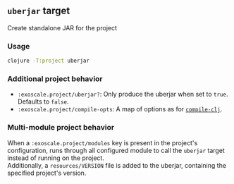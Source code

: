 ## `uberjar` target

Create standalone JAR for the project

### Usage

```bash
clojure -T:project uberjar
```

### Additional project behavior

- `:exoscale.project/uberjar?`: Only produce the uberjar when set to `true`. Defaults to `false`.
- `:exoscale.project/compile-opts`: A map of options as for [`compile-clj`](https://clojure.github.io/tools.build/clojure.tools.build.api.html#var-compile-clj).

### Multi-module project behavior

When a `:exoscale.project/modules` key is present in the project's
configuration, runs through all configured module to call the
`uberjar` target instead of running on the project.  
Additionally, a `resources/VERSION` file is added to the uberjar, containing
the specified project's version.
